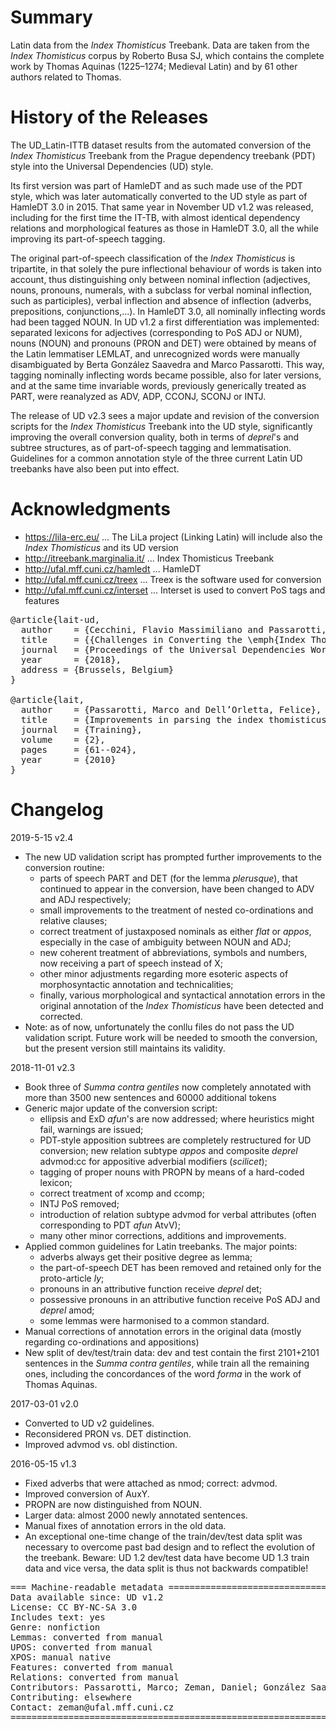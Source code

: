 # Summary

Latin data from the _Index Thomisticus_ Treebank. Data are taken from the _Index Thomisticus_ corpus by Roberto Busa SJ, which contains the complete work by Thomas Aquinas (1225–1274; Medieval Latin) and by 61 other authors related to Thomas.


# History of the Releases

The UD_Latin-ITTB dataset results from the automated conversion of the _Index Thomisticus_ Treebank from the Prague dependency treebank (PDT) style into the Universal Dependencies (UD) style. 

Its first version was part of HamleDT and as such made use of the PDT style, which was later automatically converted to the UD style as part of HamleDT 3.0 in 2015. That same year in November UD v1.2 was released, including for the first time the IT-TB, with almost identical dependency relations and morphological features as those in HamleDT 3.0, all the while improving its part-of-speech tagging. 

The original part-of-speech classification of the _Index Thomisticus_ is tripartite, in that solely the pure inflectional behaviour of words is taken into account, thus distinguishing only between nominal inflection (adjectives, nouns, pronouns, numerals, with a subclass for verbal nominal inflection, such as participles), verbal inflection and absence of inflection (adverbs, prepositions, conjunctions,...). In HamleDT 3.0, all nominally inflecting words had been tagged NOUN. In UD v1.2 a first differentiation was implemented: separated lexicons for adjectives (corresponding to PoS ADJ or NUM), nouns (NOUN) and pronouns (PRON and DET) were obtained by means of the Latin lemmatiser LEMLAT, and unrecognized words were manually disambiguated by Berta González Saavedra and Marco Passarotti. This way, tagging nominally inflecting words became possible, also for later versions, and at the same time invariable words, previously generically treated as PART, were reanalyzed as ADV, ADP, CCONJ, SCONJ or INTJ.

The release of UD v2.3 sees a major update and revision of the conversion scripts for the _Index Thomisticus_ Treebank into the UD style, significantly improving the overall conversion quality, both in terms of _deprel_'s and subtree structures, as of part-of-speech tagging and lemmatisation. Guidelines for a common annotation style of the three current Latin UD treebanks have also been put into effect.   

# Acknowledgments

* https://lila-erc.eu/ ... The LiLa project (Linking Latin) will include also the _Index Thomisticus_ and its UD version
* http://itreebank.marginalia.it/ ... Index Thomisticus Treebank
* http://ufal.mff.cuni.cz/hamledt ... HamleDT
* http://ufal.mff.cuni.cz/treex ... Treex is the software used for conversion
* http://ufal.mff.cuni.cz/interset ... Interset is used to convert PoS tags and features

<pre>
@article{lait-ud,
  author    = {Cecchini, Flavio Massimiliano and Passarotti, Marco and Marongiu, Paola and Zeman, Daniel},
  title     = {{Challenges in Converting the \emph{Index Thomisticus} treebank into Universal Dependencies}},
  journal   = {Proceedings of the Universal Dependencies Workshop 2018 (UDW 2018)},
  year      = {2018},
  address = {Brussels, Belgium}
}

@article{lait,
  author    = {Passarotti, Marco and Dell’Orletta, Felice},
  title     = {Improvements in parsing the index thomisticus treebank. Revision, combination and a feature model for medieval Latin},
  journal   = {Training},
  volume    = {2},
  pages     = {61--024},
  year      = {2010}
}
</pre>

# Changelog

2019-5-15 v2.4
  * The new UD validation script has prompted further improvements to the conversion routine:
    * parts of speech PART and DET (for the lemma _plerusque_), that continued to appear in the conversion, have been changed to ADV and ADJ respectively;
    * small improvements to the treatment of nested co-ordinations and relative clauses;
    * correct treatment of justaxposed nominals as either _flat_ or _appos_, especially in the case of ambiguity between NOUN and ADJ;
    * new coherent treatment of abbreviations, symbols and numbers, now receiving a part of speech instead of X;
    * other minor adjustments regarding more esoteric aspects of morphosyntactic annotation and technicalities;    
    * finally, various morphological and syntactical annotation errors in the original annotation of the _Index Thomisticus_ have been detected and corrected.
  * Note: as of now, unfortunately the conllu files do not pass the UD validation script. Future work will be needed to smooth the conversion, but the present version still maintains its validity.

2018-11-01 v2.3
  * Book three of _Summa contra gentiles_ now completely annotated with more than 3500 new sentences and 60000 additional tokens
  * Generic major update of the conversion script:
    * ellipsis and ExD _afun_'s are now addressed; where heuristics might fail, warnings are issued;
    * PDT-style apposition subtrees are completely restructured for UD conversion; new relation subtype _appos_ and composite _deprel_ advmod:cc for appositive adverbial modifiers (_scilicet_);
    * tagging of proper nouns with PROPN by means of a hard-coded lexicon;
    * correct treatment of xcomp and ccomp;
    * INTJ PoS removed;
    * introduction of relation subtype advmod for verbal attributes (often corresponding to PDT _afun_ AtvV);
    * many other minor corrections, additions and improvements.
  * Applied common guidelines for Latin treebanks. The major points: 
    * adverbs always get their positive degree as lemma;
    * the part-of-speech DET has been removed and retained only for the proto-article _ly_; 
    * pronouns in an attributive function receive _deprel_ det;
    * possessive pronouns in an attributive function receive PoS ADJ and _deprel_ amod;
    * some lemmas were harmonised to a common standard.
  * Manual corrections of annotation errors in the original data (mostly regarding co-ordinations and appositions)
  * New split of dev/test/train data: dev and test contain the first 2101+2101 sentences in the _Summa contra gentiles_, while train all the remaining ones, including the concordances of the word _forma_ in the work of Thomas Aquinas.
    
2017-03-01 v2.0
  * Converted to UD v2 guidelines.
  * Reconsidered PRON vs. DET distinction.
  * Improved advmod vs. obl distinction.
  
2016-05-15 v1.3
  * Fixed adverbs that were attached as nmod; correct: advmod.
  * Improved conversion of AuxY.
  * PROPN are now distinguished from NOUN.
  * Larger data: almost 2000 newly annotated sentences.
  * Manual fixes of annotation errors in the old data.
  * An exceptional one-time change of the train/dev/test data split was
    necessary to overcome past bad design and to reflect the evolution of the
    treebank. Beware: UD 1.2 dev/test data have become UD 1.3 train data and
    vice versa, the data split is thus not backwards compatible!



<pre>
=== Machine-readable metadata =================================================
Data available since: UD v1.2
License: CC BY-NC-SA 3.0
Includes text: yes
Genre: nonfiction
Lemmas: converted from manual
UPOS: converted from manual
XPOS: manual native
Features: converted from manual
Relations: converted from manual
Contributors: Passarotti, Marco; Zeman, Daniel; González Saavedra, Berta; Cecchini, Flavio Massimiliano
Contributing: elsewhere
Contact: zeman@ufal.mff.cuni.cz
===============================================================================
</pre>
